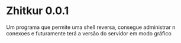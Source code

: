 # Zhitkur 0.0.1
Um programa que permite uma shell reversa, consegue administrar n conexoes e futuramente terá a versão do servidor em modo gráfico

